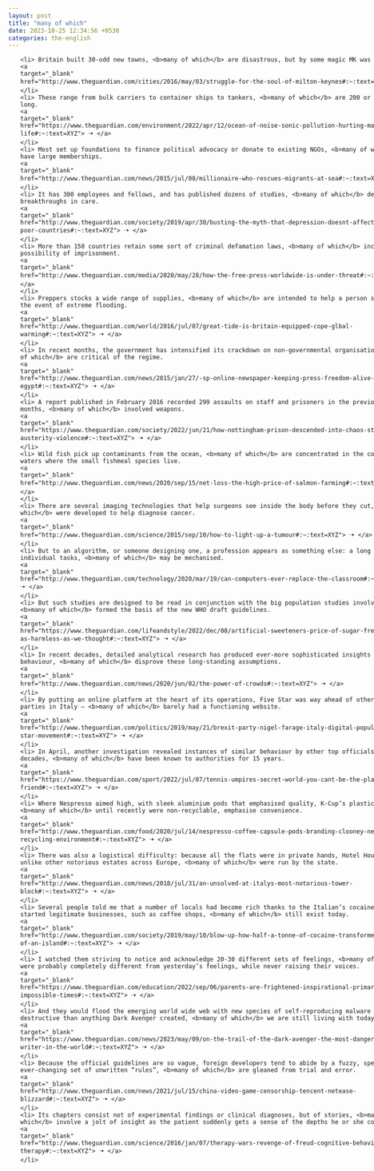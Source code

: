 ```yaml
---
layout: post
title: "many of which"
date: 2023-10-25 12:34:56 +0530
categories: the-english
---
```

<style>
    ol {
        width: 800px;
        margin: 0 auto;
    }
ol li {
    font-size: 18px;
    line-height: 1.5;
    padding-bottom: 8px;
}
</style>
<ol>

    <li> Britain built 30-odd new towns, <b>many of which</b> are disastrous, but by some magic MK was got right.
    <a 
    target="_blank" 
    href="http://www.theguardian.com/cities/2016/may/03/struggle-for-the-soul-of-milton-keynes#:~:text=XYZ"> 🠢 </a>
    </li>
    <li> These range from bulk carriers to container ships to tankers, <b>many of which</b> are 200 or 300 metres long.
    <a 
    target="_blank" 
    href="https://www.theguardian.com/environment/2022/apr/12/ocean-of-noise-sonic-pollution-hurting-marine-life#:~:text=XYZ"> 🠢 </a>
    </li>
    <li> Most set up foundations to finance political advocacy or donate to existing NGOs, <b>many of which</b> have large memberships.
    <a 
    target="_blank" 
    href="http://www.theguardian.com/news/2015/jul/08/millionaire-who-rescues-migrants-at-sea#:~:text=XYZ"> 🠢 </a>
    </li>
    <li> It has 300 employees and fellows, and has published dozens of studies, <b>many of which</b> describe real breakthroughs in care.
    <a 
    target="_blank" 
    href="http://www.theguardian.com/society/2019/apr/30/busting-the-myth-that-depression-doesnt-affect-people-in-poor-countries#:~:text=XYZ"> 🠢 </a>
    </li>
    <li> More than 150 countries retain some sort of criminal defamation laws, <b>many of which</b> include the possibility of imprisonment.
    <a 
    target="_blank" 
    href="http://www.theguardian.com/media/2020/may/28/how-the-free-press-worldwide-is-under-threat#:~:text=XYZ"> 🠢 </a>
    </li>
    <li> Preppers stocks a wide range of supplies, <b>many of which</b> are intended to help a person survive in the event of extreme flooding.
    <a 
    target="_blank" 
    href="http://www.theguardian.com/world/2016/jul/07/great-tide-is-britain-equipped-cope-glbal-warming#:~:text=XYZ"> 🠢 </a>
    </li>
    <li> In recent months, the government has intensified its crackdown on non-governmental organisations, <b>many of which</b> are critical of the regime.
    <a 
    target="_blank" 
    href="http://www.theguardian.com/news/2015/jan/27/-sp-online-newspaper-keeping-press-freedom-alive-egypt#:~:text=XYZ"> 🠢 </a>
    </li>
    <li> A report published in February 2016 recorded 299 assaults on staff and prisoners in the previous six months, <b>many of which</b> involved weapons.
    <a 
    target="_blank" 
    href="https://www.theguardian.com/society/2022/jun/21/how-nottingham-prison-descended-into-chaos-staff-cuts-austerity-violence#:~:text=XYZ"> 🠢 </a>
    </li>
    <li> Wild fish pick up contaminants from the ocean, <b>many of which</b> are concentrated in the cold northern waters where the small fishmeal species live.
    <a 
    target="_blank" 
    href="http://www.theguardian.com/news/2020/sep/15/net-loss-the-high-price-of-salmon-farming#:~:text=XYZ"> 🠢 </a>
    </li>
    <li> There are several imaging technologies that help surgeons see inside the body before they cut, <b>many of which</b> were developed to help diagnose cancer.
    <a 
    target="_blank" 
    href="http://www.theguardian.com/science/2015/sep/10/how-to-light-up-a-tumour#:~:text=XYZ"> 🠢 </a>
    </li>
    <li> But to an algorithm, or someone designing one, a profession appears as something else: a long list of individual tasks, <b>many of which</b> may be mechanised.
    <a 
    target="_blank" 
    href="http://www.theguardian.com/technology/2020/mar/19/can-computers-ever-replace-the-classroom#:~:text=XYZ"> 🠢 </a>
    </li>
    <li> But such studies are designed to be read in conjunction with the big population studies involving humans, <b>many of which</b> formed the basis of the new WHO draft guidelines.
    <a 
    target="_blank" 
    href="https://www.theguardian.com/lifeandstyle/2022/dec/08/artificial-sweeteners-price-of-sugar-free-are-they-as-harmless-as-we-thought#:~:text=XYZ"> 🠢 </a>
    </li>
    <li> In recent decades, detailed analytical research has produced ever-more sophisticated insights into crowd behaviour, <b>many of which</b> disprove these long-standing assumptions.
    <a 
    target="_blank" 
    href="http://www.theguardian.com/news/2020/jun/02/the-power-of-crowds#:~:text=XYZ"> 🠢 </a>
    </li>
    <li> By putting an online platform at the heart of its operations, Five Star was way ahead of other political parties in Italy – <b>many of which</b> barely had a functioning website.
    <a 
    target="_blank" 
    href="http://www.theguardian.com/politics/2019/may/21/brexit-party-nigel-farage-italy-digital-populists-five-star-movement#:~:text=XYZ"> 🠢 </a>
    </li>
    <li> In April, another investigation revealed instances of similar behaviour by other top officials, going back decades, <b>many of which</b> have been known to authorities for 15 years.
    <a 
    target="_blank" 
    href="https://www.theguardian.com/sport/2022/jul/07/tennis-umpires-secret-world-you-cant-be-the-players-friend#:~:text=XYZ"> 🠢 </a>
    </li>
    <li> Where Nespresso aimed high, with sleek aluminium pods that emphasised quality, K-Cup’s plastic pods, <b>many of which</b> until recently were non-recyclable, emphasise convenience.
    <a 
    target="_blank" 
    href="http://www.theguardian.com/food/2020/jul/14/nespresso-coffee-capsule-pods-branding-clooney-nestle-recycling-environment#:~:text=XYZ"> 🠢 </a>
    </li>
    <li> There was also a logistical difficulty: because all the flats were in private hands, Hotel House was unlike other notorious estates across Europe, <b>many of which</b> were run by the state.
    <a 
    target="_blank" 
    href="http://www.theguardian.com/news/2018/jul/31/an-unsolved-at-italys-most-notorious-tower-block#:~:text=XYZ"> 🠢 </a>
    </li>
    <li> Several people told me that a number of locals had become rich thanks to the Italian’s cocaine, then started legitimate businesses, such as coffee shops, <b>many of which</b> still exist today.
    <a 
    target="_blank" 
    href="http://www.theguardian.com/society/2019/may/10/blow-up-how-half-a-tonne-of-cocaine-transformed-the-life-of-an-island#:~:text=XYZ"> 🠢 </a>
    </li>
    <li> I watched them striving to notice and acknowledge 20-30 different sets of feelings, <b>many of which</b> were probably completely different from yesterday’s feelings, while never raising their voices.
    <a 
    target="_blank" 
    href="https://www.theguardian.com/education/2022/sep/06/parents-are-frightened-inspirational-primary-school-impossible-times#:~:text=XYZ"> 🠢 </a>
    </li>
    <li> And they would flood the emerging world wide web with new species of self-reproducing malware far more destructive than anything Dark Avenger created, <b>many of which</b> we are still living with today.
    <a 
    target="_blank" 
    href="https://www.theguardian.com/news/2023/may/09/on-the-trail-of-the-dark-avenger-the-most-dangerous-virus-writer-in-the-world#:~:text=XYZ"> 🠢 </a>
    </li>
    <li> Because the official guidelines are so vague, foreign developers tend to abide by a fuzzy, speculative and ever-changing set of unwritten “rules”, <b>many of which</b> are gleaned from trial and error.
    <a 
    target="_blank" 
    href="http://www.theguardian.com/news/2021/jul/15/china-video-game-censorship-tencent-netease-blizzard#:~:text=XYZ"> 🠢 </a>
    </li>
    <li> Its chapters consist not of experimental findings or clinical diagnoses, but of stories, <b>many of which</b> involve a jolt of insight as the patient suddenly gets a sense of the depths he or she contains.
    <a 
    target="_blank" 
    href="http://www.theguardian.com/science/2016/jan/07/therapy-wars-revenge-of-freud-cognitive-behavioural-therapy#:~:text=XYZ"> 🠢 </a>
    </li>